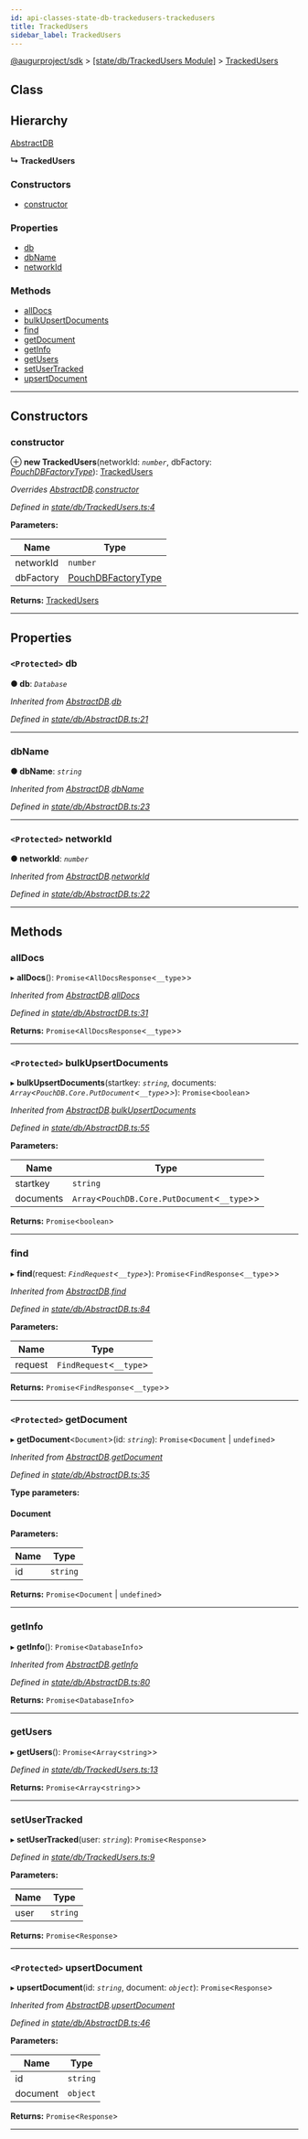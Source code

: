 ```yaml
---
id: api-classes-state-db-trackedusers-trackedusers
title: TrackedUsers
sidebar_label: TrackedUsers
---
```


[@augurproject/sdk](api-readme.md) > [[state/db/TrackedUsers Module]](api-modules-state-db-trackedusers-module.md) > [TrackedUsers](api-classes-state-db-trackedusers-trackedusers.md)

## Class

## Hierarchy

 [AbstractDB](api-classes-state-db-abstractdb-abstractdb.md)

**↳ TrackedUsers**

### Constructors

* [constructor](api-classes-state-db-trackedusers-trackedusers.md#constructor)

### Properties

* [db](api-classes-state-db-trackedusers-trackedusers.md#db)
* [dbName](api-classes-state-db-trackedusers-trackedusers.md#dbname)
* [networkId](api-classes-state-db-trackedusers-trackedusers.md#networkid)

### Methods

* [allDocs](api-classes-state-db-trackedusers-trackedusers.md#alldocs)
* [bulkUpsertDocuments](api-classes-state-db-trackedusers-trackedusers.md#bulkupsertdocuments)
* [find](api-classes-state-db-trackedusers-trackedusers.md#find)
* [getDocument](api-classes-state-db-trackedusers-trackedusers.md#getdocument)
* [getInfo](api-classes-state-db-trackedusers-trackedusers.md#getinfo)
* [getUsers](api-classes-state-db-trackedusers-trackedusers.md#getusers)
* [setUserTracked](api-classes-state-db-trackedusers-trackedusers.md#setusertracked)
* [upsertDocument](api-classes-state-db-trackedusers-trackedusers.md#upsertdocument)

---

## Constructors

<a id="constructor"></a>

###  constructor

⊕ **new TrackedUsers**(networkId: *`number`*, dbFactory: *[PouchDBFactoryType](api-modules-state-db-abstractdb-module.md#pouchdbfactorytype)*): [TrackedUsers](api-classes-state-db-trackedusers-trackedusers.md)

*Overrides [AbstractDB](api-classes-state-db-abstractdb-abstractdb.md).[constructor](api-classes-state-db-abstractdb-abstractdb.md#constructor)*

*Defined in [state/db/TrackedUsers.ts:4](https://github.com/AugurProject/augur/blob/06e47ad207/packages/augur-sdk/src/state/db/TrackedUsers.ts#L4)*

**Parameters:**

| Name | Type |
| ------ | ------ |
| networkId | `number` |
| dbFactory | [PouchDBFactoryType](api-modules-state-db-abstractdb-module.md#pouchdbfactorytype) |

**Returns:** [TrackedUsers](api-classes-state-db-trackedusers-trackedusers.md)

___

## Properties

<a id="db"></a>

### `<Protected>` db

**● db**: *`Database`*

*Inherited from [AbstractDB](api-classes-state-db-abstractdb-abstractdb.md).[db](api-classes-state-db-abstractdb-abstractdb.md#db)*

*Defined in [state/db/AbstractDB.ts:21](https://github.com/AugurProject/augur/blob/06e47ad207/packages/augur-sdk/src/state/db/AbstractDB.ts#L21)*

___
<a id="dbname"></a>

###  dbName

**● dbName**: *`string`*

*Inherited from [AbstractDB](api-classes-state-db-abstractdb-abstractdb.md).[dbName](api-classes-state-db-abstractdb-abstractdb.md#dbname)*

*Defined in [state/db/AbstractDB.ts:23](https://github.com/AugurProject/augur/blob/06e47ad207/packages/augur-sdk/src/state/db/AbstractDB.ts#L23)*

___
<a id="networkid"></a>

### `<Protected>` networkId

**● networkId**: *`number`*

*Inherited from [AbstractDB](api-classes-state-db-abstractdb-abstractdb.md).[networkId](api-classes-state-db-abstractdb-abstractdb.md#networkid)*

*Defined in [state/db/AbstractDB.ts:22](https://github.com/AugurProject/augur/blob/06e47ad207/packages/augur-sdk/src/state/db/AbstractDB.ts#L22)*

___

## Methods

<a id="alldocs"></a>

###  allDocs

▸ **allDocs**(): `Promise`<`AllDocsResponse`<`__type`>>

*Inherited from [AbstractDB](api-classes-state-db-abstractdb-abstractdb.md).[allDocs](api-classes-state-db-abstractdb-abstractdb.md#alldocs)*

*Defined in [state/db/AbstractDB.ts:31](https://github.com/AugurProject/augur/blob/06e47ad207/packages/augur-sdk/src/state/db/AbstractDB.ts#L31)*

**Returns:** `Promise`<`AllDocsResponse`<`__type`>>

___
<a id="bulkupsertdocuments"></a>

### `<Protected>` bulkUpsertDocuments

▸ **bulkUpsertDocuments**(startkey: *`string`*, documents: *`Array`<`PouchDB.Core.PutDocument`<`__type`>>*): `Promise`<`boolean`>

*Inherited from [AbstractDB](api-classes-state-db-abstractdb-abstractdb.md).[bulkUpsertDocuments](api-classes-state-db-abstractdb-abstractdb.md#bulkupsertdocuments)*

*Defined in [state/db/AbstractDB.ts:55](https://github.com/AugurProject/augur/blob/06e47ad207/packages/augur-sdk/src/state/db/AbstractDB.ts#L55)*

**Parameters:**

| Name | Type |
| ------ | ------ |
| startkey | `string` |
| documents | `Array`<`PouchDB.Core.PutDocument`<`__type`>> |

**Returns:** `Promise`<`boolean`>

___
<a id="find"></a>

###  find

▸ **find**(request: *`FindRequest`<`__type`>*): `Promise`<`FindResponse`<`__type`>>

*Inherited from [AbstractDB](api-classes-state-db-abstractdb-abstractdb.md).[find](api-classes-state-db-abstractdb-abstractdb.md#find)*

*Defined in [state/db/AbstractDB.ts:84](https://github.com/AugurProject/augur/blob/06e47ad207/packages/augur-sdk/src/state/db/AbstractDB.ts#L84)*

**Parameters:**

| Name | Type |
| ------ | ------ |
| request | `FindRequest`<`__type`> |

**Returns:** `Promise`<`FindResponse`<`__type`>>

___
<a id="getdocument"></a>

### `<Protected>` getDocument

▸ **getDocument**<`Document`>(id: *`string`*): `Promise`<`Document` \| `undefined`>

*Inherited from [AbstractDB](api-classes-state-db-abstractdb-abstractdb.md).[getDocument](api-classes-state-db-abstractdb-abstractdb.md#getdocument)*

*Defined in [state/db/AbstractDB.ts:35](https://github.com/AugurProject/augur/blob/06e47ad207/packages/augur-sdk/src/state/db/AbstractDB.ts#L35)*

**Type parameters:**

#### Document 
**Parameters:**

| Name | Type |
| ------ | ------ |
| id | `string` |

**Returns:** `Promise`<`Document` \| `undefined`>

___
<a id="getinfo"></a>

###  getInfo

▸ **getInfo**(): `Promise`<`DatabaseInfo`>

*Inherited from [AbstractDB](api-classes-state-db-abstractdb-abstractdb.md).[getInfo](api-classes-state-db-abstractdb-abstractdb.md#getinfo)*

*Defined in [state/db/AbstractDB.ts:80](https://github.com/AugurProject/augur/blob/06e47ad207/packages/augur-sdk/src/state/db/AbstractDB.ts#L80)*

**Returns:** `Promise`<`DatabaseInfo`>

___
<a id="getusers"></a>

###  getUsers

▸ **getUsers**(): `Promise`<`Array`<`string`>>

*Defined in [state/db/TrackedUsers.ts:13](https://github.com/AugurProject/augur/blob/06e47ad207/packages/augur-sdk/src/state/db/TrackedUsers.ts#L13)*

**Returns:** `Promise`<`Array`<`string`>>

___
<a id="setusertracked"></a>

###  setUserTracked

▸ **setUserTracked**(user: *`string`*): `Promise`<`Response`>

*Defined in [state/db/TrackedUsers.ts:9](https://github.com/AugurProject/augur/blob/06e47ad207/packages/augur-sdk/src/state/db/TrackedUsers.ts#L9)*

**Parameters:**

| Name | Type |
| ------ | ------ |
| user | `string` |

**Returns:** `Promise`<`Response`>

___
<a id="upsertdocument"></a>

### `<Protected>` upsertDocument

▸ **upsertDocument**(id: *`string`*, document: *`object`*): `Promise`<`Response`>

*Inherited from [AbstractDB](api-classes-state-db-abstractdb-abstractdb.md).[upsertDocument](api-classes-state-db-abstractdb-abstractdb.md#upsertdocument)*

*Defined in [state/db/AbstractDB.ts:46](https://github.com/AugurProject/augur/blob/06e47ad207/packages/augur-sdk/src/state/db/AbstractDB.ts#L46)*

**Parameters:**

| Name | Type |
| ------ | ------ |
| id | `string` |
| document | `object` |

**Returns:** `Promise`<`Response`>

___

